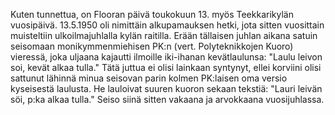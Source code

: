 
Kuten tunnettua, on Flooran päivä toukokuun 13. myös Teekkarikylän vuosipäivä. 13.5.1950 oli 
nimittäin alkupamauksen hetki, jota sitten vuosittain muisteltiin ulkoilmajuhlalla kylän raitilla. Erään 
tällaisen juhlan aikana satuin seisomaan monikymmenmiehisen PK:n (vert. Polyteknikkojen Kuoro) 
vieressä, joka uljaana kajautti ilmoille iki-ihanan kevätlaulunsa: "Laulu leivon soi, kevät alkaa tulla." 
Tätä juttua ei olisi lainkaan syntynyt, ellei korviini olisi sattunut lähinnä minua seisovan parin kolmen 
PK:laisen oma versio kyseisestä laulusta. He lauloivat suuren kuoron sekaan tekstiä: "Lauri leivän söi, 
p:ka alkaa tulla." Seiso siinä sitten vakaana ja arvokkaana vuosijuhlassa.